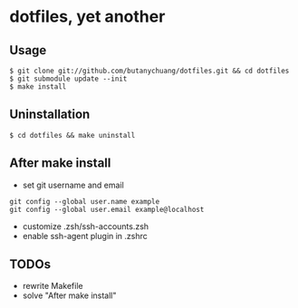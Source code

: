 dotfiles, yet another
=================




Usage
----------

```
$ git clone git://github.com/butanychuang/dotfiles.git && cd dotfiles
$ git submodule update --init
$ make install
```



Uninstallation
----------

```
$ cd dotfiles && make uninstall
```



After make install
----------

* set git username and email

```
git config --global user.name example
git config --global user.email example@localhost
```

* customize .zsh/ssh-accounts.zsh
* enable ssh-agent plugin in .zshrc



TODOs
----------

* rewrite Makefile
* solve "After make install"
